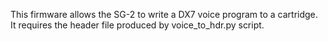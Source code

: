 This firmware allows the SG-2 to write a DX7 voice program to a cartridge. It requires the header file produced by voice\_to\_hdr.py script.
